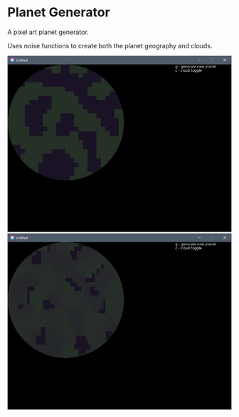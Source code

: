 # Planet Generator

A pixel art planet generator.

Uses noise functions to create both the planet geography and clouds.

![no clouds](./screenshot1.png)
![clouds](./screenshot2.png)
